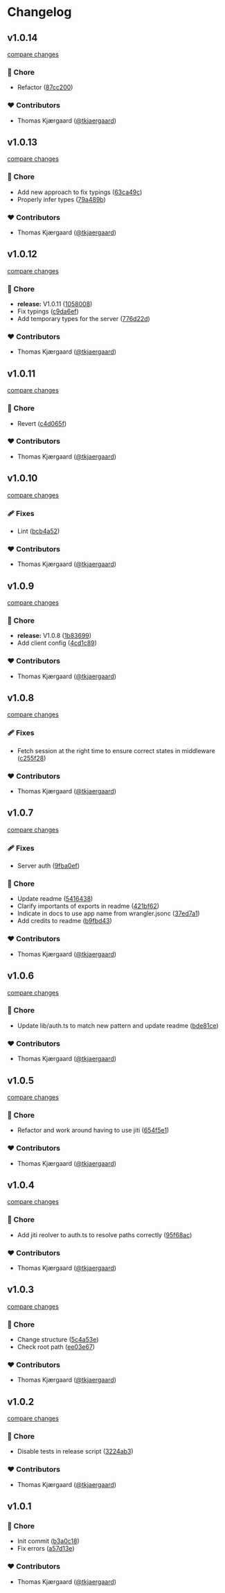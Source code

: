 # Changelog


## v1.0.14

[compare changes](https://github.com/tkjaergaard/nuxt-betterauth-cf/compare/v1.0.13...v1.0.14)

### 🏡 Chore

- Refactor ([87cc200](https://github.com/tkjaergaard/nuxt-betterauth-cf/commit/87cc200))

### ❤️ Contributors

- Thomas Kjærgaard ([@tkjaergaard](https://github.com/tkjaergaard))

## v1.0.13

[compare changes](https://github.com/tkjaergaard/nuxt-betterauth-cf/compare/v1.0.12...v1.0.13)

### 🏡 Chore

- Add new approach to fix typings ([63ca49c](https://github.com/tkjaergaard/nuxt-betterauth-cf/commit/63ca49c))
- Properly infer types ([79a489b](https://github.com/tkjaergaard/nuxt-betterauth-cf/commit/79a489b))

### ❤️ Contributors

- Thomas Kjærgaard ([@tkjaergaard](https://github.com/tkjaergaard))

## v1.0.12

[compare changes](https://github.com/tkjaergaard/nuxt-betterauth-cf/compare/v1.0.11...v1.0.12)

### 🏡 Chore

- **release:** V1.0.11 ([1058008](https://github.com/tkjaergaard/nuxt-betterauth-cf/commit/1058008))
- Fix typings ([c9da6ef](https://github.com/tkjaergaard/nuxt-betterauth-cf/commit/c9da6ef))
- Add temporary types for the server ([776d22d](https://github.com/tkjaergaard/nuxt-betterauth-cf/commit/776d22d))

### ❤️ Contributors

- Thomas Kjærgaard ([@tkjaergaard](https://github.com/tkjaergaard))

## v1.0.11

[compare changes](https://github.com/tkjaergaard/nuxt-betterauth-cf/compare/v1.0.10...v1.0.11)

### 🏡 Chore

- Revert ([c4d065f](https://github.com/tkjaergaard/nuxt-betterauth-cf/commit/c4d065f))

### ❤️ Contributors

- Thomas Kjærgaard ([@tkjaergaard](https://github.com/tkjaergaard))

## v1.0.10

[compare changes](https://github.com/tkjaergaard/nuxt-betterauth-cf/compare/v1.0.9...v1.0.10)

### 🩹 Fixes

- Lint ([bcb4a52](https://github.com/tkjaergaard/nuxt-betterauth-cf/commit/bcb4a52))

### ❤️ Contributors

- Thomas Kjærgaard ([@tkjaergaard](https://github.com/tkjaergaard))

## v1.0.9

[compare changes](https://github.com/tkjaergaard/nuxt-betterauth-cf/compare/v1.0.8...v1.0.9)

### 🏡 Chore

- **release:** V1.0.8 ([1b83699](https://github.com/tkjaergaard/nuxt-betterauth-cf/commit/1b83699))
- Add client config ([4cd1c89](https://github.com/tkjaergaard/nuxt-betterauth-cf/commit/4cd1c89))

### ❤️ Contributors

- Thomas Kjærgaard ([@tkjaergaard](https://github.com/tkjaergaard))

## v1.0.8

[compare changes](https://github.com/tkjaergaard/nuxt-betterauth-cf/compare/v1.0.7...v1.0.8)

### 🩹 Fixes

- Fetch session at the right time to ensure correct states in middleware ([c255f28](https://github.com/tkjaergaard/nuxt-betterauth-cf/commit/c255f28))

### ❤️ Contributors

- Thomas Kjærgaard ([@tkjaergaard](https://github.com/tkjaergaard))

## v1.0.7

[compare changes](https://github.com/tkjaergaard/nuxt-betterauth-cf/compare/v1.0.6...v1.0.7)

### 🩹 Fixes

- Server auth ([9fba0ef](https://github.com/tkjaergaard/nuxt-betterauth-cf/commit/9fba0ef))

### 🏡 Chore

- Update readme ([5416438](https://github.com/tkjaergaard/nuxt-betterauth-cf/commit/5416438))
- Clarify importants of exports in readme ([421bf62](https://github.com/tkjaergaard/nuxt-betterauth-cf/commit/421bf62))
- Indicate in docs to use app name from wrangler.jsonc ([37ed7a1](https://github.com/tkjaergaard/nuxt-betterauth-cf/commit/37ed7a1))
- Add credits to readme ([b9fbd43](https://github.com/tkjaergaard/nuxt-betterauth-cf/commit/b9fbd43))

### ❤️ Contributors

- Thomas Kjærgaard ([@tkjaergaard](https://github.com/tkjaergaard))

## v1.0.6

[compare changes](https://github.com/tkjaergaard/nuxt-betterauth-cf/compare/v1.0.5...v1.0.6)

### 🏡 Chore

- Update lib/auth.ts to match new pattern and update readme ([bde81ce](https://github.com/tkjaergaard/nuxt-betterauth-cf/commit/bde81ce))

### ❤️ Contributors

- Thomas Kjærgaard ([@tkjaergaard](https://github.com/tkjaergaard))

## v1.0.5

[compare changes](https://github.com/tkjaergaard/nuxt-betterauth-cf/compare/v1.0.4...v1.0.5)

### 🏡 Chore

- Refactor and work around having to use jiti ([654f5e1](https://github.com/tkjaergaard/nuxt-betterauth-cf/commit/654f5e1))

### ❤️ Contributors

- Thomas Kjærgaard ([@tkjaergaard](https://github.com/tkjaergaard))

## v1.0.4

[compare changes](https://github.com/tkjaergaard/nuxt-betterauth-cf/compare/v1.0.3...v1.0.4)

### 🏡 Chore

- Add jiti reolver to auth.ts to resolve paths correctly ([95f68ac](https://github.com/tkjaergaard/nuxt-betterauth-cf/commit/95f68ac))

### ❤️ Contributors

- Thomas Kjærgaard ([@tkjaergaard](https://github.com/tkjaergaard))

## v1.0.3

[compare changes](https://github.com/tkjaergaard/nuxt-betterauth-cf/compare/v1.0.2...v1.0.3)

### 🏡 Chore

- Change structure ([5c4a53e](https://github.com/tkjaergaard/nuxt-betterauth-cf/commit/5c4a53e))
- Check root path ([ee03e67](https://github.com/tkjaergaard/nuxt-betterauth-cf/commit/ee03e67))

### ❤️ Contributors

- Thomas Kjærgaard ([@tkjaergaard](https://github.com/tkjaergaard))

## v1.0.2

[compare changes](https://github.com/tkjaergaard/nuxt-betterauth-cf/compare/v1.0.1...v1.0.2)

### 🏡 Chore

- Disable tests in release script ([3224ab3](https://github.com/tkjaergaard/nuxt-betterauth-cf/commit/3224ab3))

### ❤️ Contributors

- Thomas Kjærgaard ([@tkjaergaard](https://github.com/tkjaergaard))

## v1.0.1


### 🏡 Chore

- Init commit ([b3a0c18](https://github.com/tkjaergaard/nuxt-betterauth-cf/commit/b3a0c18))
- Fix errors ([a57d13e](https://github.com/tkjaergaard/nuxt-betterauth-cf/commit/a57d13e))

### ❤️ Contributors

- Thomas Kjærgaard ([@tkjaergaard](https://github.com/tkjaergaard))

